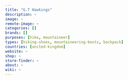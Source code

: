 ```yaml
---
title: "G.T Hawkings"
description: ~
image: ~
remote-image: ~
categories: []
brands: []
purposes: [hike, mountaineer]
types: [hiking-shoes, mountaineering-boots, backpack]
countries: [united-kingdom]
website: ~
shop: ~
store-finder: ~
about: ~
wiki: ~
---
```

